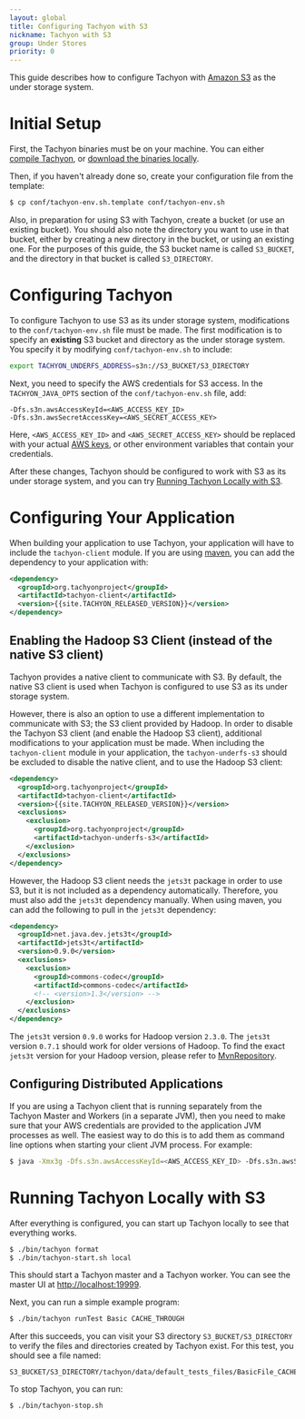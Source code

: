 ```yaml
---
layout: global
title: Configuring Tachyon with S3
nickname: Tachyon with S3
group: Under Stores
priority: 0
---
```


This guide describes how to configure Tachyon with [Amazon S3](https://aws.amazon.com/s3/) as the
under storage system.

# Initial Setup

First, the Tachyon binaries must be on your machine. You can either
[compile Tachyon](Building-Tachyon-Master-Branch.html), or
[download the binaries locally](Running-Tachyon-Locally.html).

Then, if you haven't already done so, create your configuration file from the template:

```bash
$ cp conf/tachyon-env.sh.template conf/tachyon-env.sh
```

Also, in preparation for using S3 with Tachyon, create a bucket (or use an existing bucket). You
should also note the directory you want to use in that bucket, either by creating a new directory in
the bucket, or using an existing one. For the purposes of this guide, the S3 bucket name is called
`S3_BUCKET`, and the directory in that bucket is called `S3_DIRECTORY`.

# Configuring Tachyon

To configure Tachyon to use S3 as its under storage system, modifications to the
`conf/tachyon-env.sh` file must be made. The first modification is to specify an **existing** S3
bucket and directory as the under storage system. You specify it by modifying `conf/tachyon-env.sh`
to include:

```bash
export TACHYON_UNDERFS_ADDRESS=s3n://S3_BUCKET/S3_DIRECTORY
```

Next, you need to specify the AWS credentials for S3 access. In the `TACHYON_JAVA_OPTS` section of
the `conf/tachyon-env.sh` file, add:

    -Dfs.s3n.awsAccessKeyId=<AWS_ACCESS_KEY_ID>
    -Dfs.s3n.awsSecretAccessKey=<AWS_SECRET_ACCESS_KEY>

Here, `<AWS_ACCESS_KEY_ID>` and `<AWS_SECRET_ACCESS_KEY>` should be replaced with your actual
[AWS keys](https://aws.amazon.com/developers/access-keys), or other environment variables that
contain your credentials.

After these changes, Tachyon should be configured to work with S3 as its under storage system, and
you can try [Running Tachyon Locally with S3](#running-tachyon-locally-with-s3).

# Configuring Your Application

When building your application to use Tachyon, your application will have to include the
`tachyon-client` module. If you are using [maven](https://maven.apache.org/), you can add the
dependency to your application with:

```xml
<dependency>
  <groupId>org.tachyonproject</groupId>
  <artifactId>tachyon-client</artifactId>
  <version>{{site.TACHYON_RELEASED_VERSION}}</version>
</dependency>
```

## Enabling the Hadoop S3 Client (instead of the native S3 client)

Tachyon provides a native client to communicate with S3. By default, the native S3 client is used
when Tachyon is configured to use S3 as its under storage system.

However, there is also an option to use a different implementation to communicate with S3; the S3
client provided by Hadoop. In order to disable the Tachyon S3 client (and enable the Hadoop S3
client), additional modifications to your application must be made. When including the
`tachyon-client` module in your application, the `tachyon-underfs-s3` should be excluded to disable
the native client, and to use the Hadoop S3 client:

```xml
<dependency>
  <groupId>org.tachyonproject</groupId>
  <artifactId>tachyon-client</artifactId>
  <version>{{site.TACHYON_RELEASED_VERSION}}</version>
  <exclusions>
    <exclusion>
      <groupId>org.tachyonproject</groupId>
      <artifactId>tachyon-underfs-s3</artifactId>
    </exclusion>
  </exclusions>
</dependency>
```

However, the Hadoop S3 client needs the `jets3t` package in order to use S3, but it is not included
as a dependency automatically. Therefore, you must also add the `jets3t` dependency manually. When
using maven, you can add the following to pull in the `jets3t` dependency:

```xml
<dependency>
  <groupId>net.java.dev.jets3t</groupId>
  <artifactId>jets3t</artifactId>
  <version>0.9.0</version>
  <exclusions>
    <exclusion>
      <groupId>commons-codec</groupId>
      <artifactId>commons-codec</artifactId>
      <!-- <version>1.3</version> -->
    </exclusion>
  </exclusions>
</dependency>
```

The `jets3t` version `0.9.0` works for Hadoop version `2.3.0`. The `jets3t` version `0.7.1` should
work for older versions of Hadoop. To find the exact `jets3t` version for your Hadoop version,
please refer to [MvnRepository](http://mvnrepository.com/).

## Configuring Distributed Applications

If you are using a Tachyon client that is running separately from the Tachyon Master and Workers (in a
separate JVM), then you need to make sure that your AWS credentials are provided to the application
JVM processes as well. The easiest way to do this is to add them as command line options when starting 
your client JVM process. For example:

```bash
$ java -Xmx3g -Dfs.s3n.awsAccessKeyId=<AWS_ACCESS_KEY_ID> -Dfs.s3n.awsSecretAccessKey=<AWS_SECRET_ACCESS_KEY> -cp my_application.jar com.MyApplicationClass myArgs
```

# Running Tachyon Locally with S3

After everything is configured, you can start up Tachyon locally to see that everything works.

```bash
$ ./bin/tachyon format
$ ./bin/tachyon-start.sh local
```

This should start a Tachyon master and a Tachyon worker. You can see the master UI at
[http://localhost:19999](http://localhost:19999).

Next, you can run a simple example program:

```bash
$ ./bin/tachyon runTest Basic CACHE_THROUGH
```

After this succeeds, you can visit your S3 directory `S3_BUCKET/S3_DIRECTORY` to verify the files
and directories created by Tachyon exist. For this test, you should see a file named:

    S3_BUCKET/S3_DIRECTORY/tachyon/data/default_tests_files/BasicFile_CACHE_THROUGH

To stop Tachyon, you can run:

```bash
$ ./bin/tachyon-stop.sh
```
